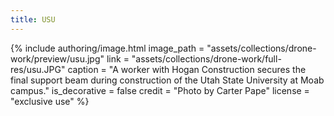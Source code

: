 ```yaml
---
title: USU
---
```


{% include authoring/image.html
    image_path = "assets/collections/drone-work/preview/usu.jpg"
    link = "assets/collections/drone-work/full-res/usu.JPG"
    caption = "A worker with Hogan Construction secures the final support beam during construction of the Utah State University at Moab campus."
    is_decorative = false
    credit = "Photo by Carter Pape"
    license = "exclusive use"
%}
